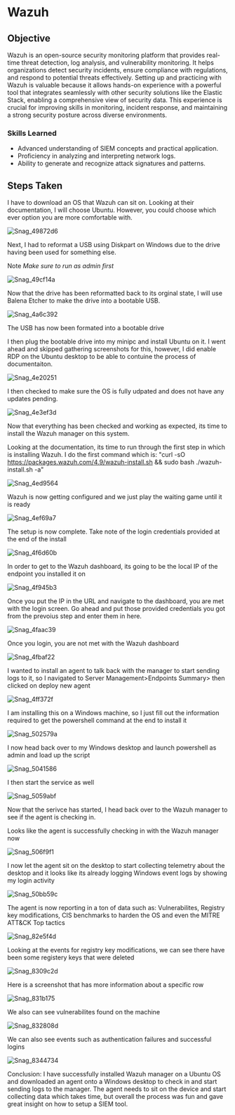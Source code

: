 # Wazuh

## Objective

Wazuh is an open-source security monitoring platform that provides real-time threat detection, log analysis, and vulnerability monitoring. It helps organizations detect security incidents, ensure compliance with regulations, and respond to potential threats effectively. Setting up and practicing with Wazuh is valuable because it allows hands-on experience with a powerful tool that integrates seamlessly with other security solutions like the Elastic Stack, enabling a comprehensive view of security data. This experience is crucial for improving skills in monitoring, incident response, and maintaining a strong security posture across diverse environments.

### Skills Learned

- Advanced understanding of SIEM concepts and practical application.
- Proficiency in analyzing and interpreting network logs.
- Ability to generate and recognize attack signatures and patterns.



## Steps Taken

I have to download an OS that Wazuh can sit on. Looking at their documentation, I will choose Ubuntu. However, you could choose which ever option you are more comfortable with.

![Snag_49872d6](https://github.com/user-attachments/assets/ae7d7fc1-0c0c-4a00-8a00-ade5b88f3cfe)


Next, I had to reformat a USB using Diskpart on Windows due to the drive having been used for something else. 

Note *Make sure to run as admin first*

![Snag_49cf14a](https://github.com/user-attachments/assets/dc62b5a7-8bf3-4b4d-ba2d-d8a36c06fc9f)

Now that the drive has been reformatted back to its orginal state, I will use Balena Etcher to make the drive into a bootable USB. 

![Snag_4a6c392](https://github.com/user-attachments/assets/dbb80c89-8015-42b3-83d5-c4e9c7ea372d)


The USB has now been formated into a bootable drive


I then plug the bootable drive into my minipc and install Ubuntu on it. I went ahead and skipped gathering screenshots for this, however, I did enable RDP on the Ubuntu desktop to be able to contuine the process of documentaiton. 

![Snag_4e20251](https://github.com/user-attachments/assets/894bfaad-180d-4cbf-8832-4659d3c1fb58)

I then checked to make sure the OS is fully udpated and does not have any updates pending. 

![Snag_4e3ef3d](https://github.com/user-attachments/assets/150d911e-1328-4e38-b24c-36225a998762)

Now that everything has been checked and working as expected, its time to install the Wazuh manager on this system. 

Looking at the documentation, its time to run through the first step in which is installing Wazuh. I do the first command which is: "curl -sO https://packages.wazuh.com/4.9/wazuh-install.sh && sudo bash ./wazuh-install.sh -a"

![Snag_4ed9564](https://github.com/user-attachments/assets/be11fd92-c2c2-43ab-a5b7-c7085f10b778)

Wazuh is now getting configured and we just play the waiting game until it is ready

![Snag_4ef69a7](https://github.com/user-attachments/assets/6024217d-c012-414c-aac8-398a2095b39d)

The setup is now complete. Take note of the login credentials provided at the end of the install 

![Snag_4f6d60b](https://github.com/user-attachments/assets/850d05db-3637-4549-9cc4-58796ef752b3)

In order to get to the Wazuh dashboard, its going to be the local IP of the endpoint you installed it on

![Snag_4f945b3](https://github.com/user-attachments/assets/6b8406a2-c8c2-420f-832f-b1eb9859bf1f)

Once you put the IP in the URL and navigate to the dashboard, you are met with the login screen. Go ahead and put those provided credentials you got from the prevoius step and enter them in here. 

![Snag_4faac39](https://github.com/user-attachments/assets/3a6ba18a-60af-46be-ba93-bda0b93df1ac)

Once you login, you are not met with the Wazuh dashboard

![Snag_4fbaf22](https://github.com/user-attachments/assets/abe7ee27-f732-4525-bd66-7b95929edcb8)

I wanted to install an agent to talk back with the manager to start sending logs to it, so I navigated to Server Management>Endpoints Summary> then clicked on deploy new agent 

![Snag_4ff372f](https://github.com/user-attachments/assets/29a07cac-b8f1-4ce0-83de-f9f40e212202)


I am installing this on a Windows machine, so I just fill out the information required to get the powershell command at the end to install it

![Snag_502579a](https://github.com/user-attachments/assets/be68d367-3a11-4e93-81ff-4016edbd2d2e)

I now head back over to my Windows desktop and launch powershell as admin and load up the script

![Snag_5041586](https://github.com/user-attachments/assets/3c1a8a92-3015-4beb-8926-abd7f084e982)


I then start the service as well 

![Snag_5059abf](https://github.com/user-attachments/assets/da3218d6-bf05-4c8d-8b7b-f741baaa5e16)


Now that the serivce has started, I head back over to the Wazuh manager to see if the agent is checking in. 

Looks like the agent is successfully checking in with the Wazuh manager now 

![Snag_506f9f1](https://github.com/user-attachments/assets/3325e10e-ad08-4054-bdc7-cad904c0be6c)

I now let the agent sit on the desktop to start collecting telemetry about the desktop and it looks like its already logging Windows event logs by showing my login activity 

![Snag_50bb59c](https://github.com/user-attachments/assets/c9c09112-9c6e-4237-8d1e-5a5b34a302bb)

The agent is now reporting in a ton of data such as: Vulnerabilites, Registry key modifications, CIS benchmarks to harden the OS and even the MITRE ATT&CK Top tactics

![Snag_82e5f4d](https://github.com/user-attachments/assets/3b6330a5-2f9c-44e8-b5c5-9f9ce6f05eeb)


Looking at the events for registry key modifications, we can see there have been some registery keys that were deleted 

![Snag_8309c2d](https://github.com/user-attachments/assets/1b1a69e4-fda1-422a-a258-f5865e669a94)


Here is a screenshot that has more information about a specific row 

![Snag_831b175](https://github.com/user-attachments/assets/5842dd09-8a70-4c09-a140-80f004b6d3df)


We also can see vulnerabilites found on the machine 

![Snag_832808d](https://github.com/user-attachments/assets/9d63e527-59d0-45b6-823b-fbb224a9aeba)

We can also see events such as authentication failures and successful logins

![Snag_8344734](https://github.com/user-attachments/assets/3bd88344-ace8-4be1-9359-556af6385496)


Conclusion: I have successfully installed Wazuh manager on a Ubuntu OS and downloaded an agent onto a Windows desktop to check in and start sending logs to the manager. The agent needs to sit on the device and start collecting data which takes time, but overall the process was fun and gave great insight on how to setup a SIEM tool. 

